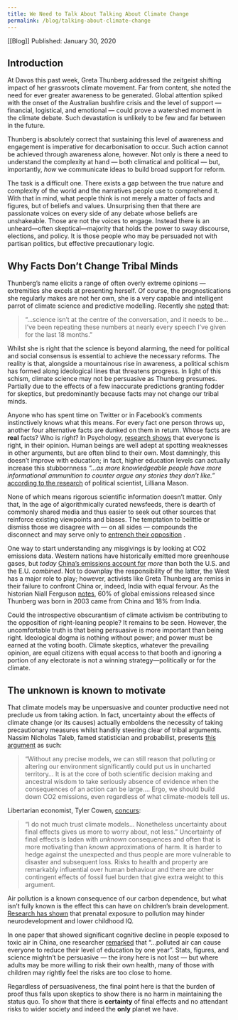 ```yaml
---
title: We Need to Talk About Talking About Climate Change
permalink: /blog/talking-about-climate-change
---
```

[[Blog]] Published: January 30, 2020


## Introduction
At Davos this past week, Greta Thunberg addressed the zeitgeist shifting impact of her grassroots climate movement. Far from content, she noted the need for ever greater awareness to be generated. Global attention spiked with the onset of the Australian bushfire crisis and the level of support — financial, logistical, and emotional — could prove a watershed moment in the climate debate. Such devastation is unlikely to be few and far between in the future.

Thunberg is absolutely correct that sustaining this level of awareness and engagement is imperative for decarbonisation to occur. Such action cannot be achieved through awareness alone, however. Not only is there a need to understand the complexity at hand — both climatical and political — but, importantly, *how* we communicate ideas to build broad support for reform.

The task is a difficult one. There exists a gap between the true nature and complexity of the world and the narratives people use to comprehend it. With that in mind, what people think is not merely a matter of facts and figures, but of beliefs and values. Unsurprising then that there are passionate voices on every side of any debate whose beliefs are unshakeable. Those are not the voices to engage. Instead there is an unheard—often skeptical—majority that holds the power to sway discourse, elections, and policy. It is those people who may be persuaded not with partisan politics, but effective precautionary logic.

## Why Facts Don’t Change Tribal Minds
Thunberg’s name elicits a range of often overly extreme opinions — extremities she excels at presenting herself. Of course, the prognostications she regularly makes are not her own, she is a very capable and intelligent parrot of climate science and predictive modelling. Recently she [noted](https://www.theguardian.com/business/live/2020/jan/21/davos-2020-donald-trump-greta-thunberg-climate-mark-carney-wef-day-one-live?page=with:block-5e26c51b8f08e97ed2127436#liveblog-navigation) that:

> “…science isn’t at the centre of the conversation, and it needs to be… I’ve been repeating these numbers at nearly every speech I’ve given for the last 18 months.”

Whilst she is right that the science is beyond alarming, the need for political and social consensus is essential to achieve the necessary reforms. The reality is that, alongside a mountainous rise in awareness, a political schism has formed along ideological lines that threatens progress. In light of this schism, climate science may not be persuasive as Thunberg presumes. Partially due to the effects of a few inaccurate predictions granting fodder for skeptics, but predominantly because facts may not change our tribal minds.

Anyone who has spent time on Twitter or in Facebook’s comments instinctively knows what this means. For every fact one person throws up, another four alternative facts are dunked on them in return. Whose facts are **real** facts? Who is *right*? In Psychology, [research shows](http://www.newyorker.com/magazine/2017/02/27/why-facts-dont-change-our-minds) that everyone is right, in their opinion. Human beings are well adept at spotting weaknesses in other arguments, but are often blind to their own. Most damningly, this doesn’t improve with education; in fact, higher education levels can actually increase this stubbornness *“…as more knowledgeable people have more informational ammunition to counter argue any stories they don’t like.”* [according to the research](https://www.nytimes.com/2018/05/10/opinion/democrats-partisanship-identity-politics.html) of political scientist, Lilliana Mason.

None of which means rigorous scientific information doesn’t matter. Only that, In the age of algorithmically curated newsfeeds, there is dearth of commonly shared media and thus easier to seek out other sources that reinforce existing viewpoints and biases. The temptation to belittle or dismiss those we disagree with — on all sides — compounds the disconnect and may serve only to [entrench their opposition](https://www.theatlantic.com/science/archive/2017/02/the-simple-psychological-trick-to-political-persuasion/515181/) .

One way to start understanding any misgivings is by looking at CO2 emissions data. Western nations have historically emitted more greenhouse gases, but *today*  [China’s emissions account for](https://ourworldindata.org/co2-and-other-greenhouse-gas-emissions#cumulative-co2-emissions) *more* than both the U.S. and the E.U. *combined*. Not to downplay the responsibility of the latter, the West has a major role to play; however, activists like Greta Thunberg are remiss in their failure to confront China or, indeed, India with equal fervour. As the historian Niall Ferguson [notes](https://www.cnbc.com/2020/01/22/cnbc-excerpts-cnbcs-squawk-box-and-cnbcs-sara-eisen-broadcast-live-from-the-world-economic-forum-in-davos-switzerland-today-wednesday-january-22.html), 60% of global emissions released since Thunberg was born in 2003 came from China and 18% from India.

Could the introspective obscurantism of climate activism be contributing to the opposition of right-leaning people? It remains to be seen. However, the uncomfortable truth is that being persuasive is more important than being right. Ideological dogma is nothing without power; and power must be earned at the voting booth. Climate skeptics, whatever the prevailing opinion, are equal citizens with equal access to that booth and ignoring a portion of any electorate is not a winning strategy—politically or for the climate.

## The unknown is known to motivate
That climate models may be unpersuasive and counter productive need not preclude us from taking action. In fact, uncertainty about the effects of climate change (or its causes) actually emboldens the necessity of taking precautionary measures whilst handily steering clear of tribal arguments. Nassim Nicholas Taleb, famed statistician and probabilist, presents  [this argument](https://www.fooledbyrandomness.com/climateletter.pdf) as such:

> “Without any precise models, we can still reason that polluting or altering our environment significantly could put us in uncharted territory… It is at the core of both scientific decision making and ancestral wisdom to take seriously absence of evidence when the consequences of an action can be large…. Ergo, we should build down CO2 emissions, even regardless of what climate-models tell us.

Libertarian economist, Tyler Cowen, [concurs](https://marginalrevolution.com/marginalrevolution/2006/05/my_views_on_glo.html):

> “I do not much trust climate models… Nonetheless uncertainty about final effects gives us more to worry about, not less.” Uncertainty of final effects is laden with *unknown* consequences and often that is more motivating than *known* approximations of harm. It is harder to hedge against the unexpected and thus people are more vulnerable to disaster and subsequent loss. Risks to health and property are remarkably influential over human behaviour and there are other contingent effects of fossil fuel burden that give extra weight to this argument.

Air pollution is a known consequence of our carbon dependence, but what isn’t fully known is the effect this can have on children’s brain development. [Research has shown](https://www.sciencedirect.com/science/article/abs/pii/S0013935119302944) that prenatal exposure to pollution may hinder neurodevelopment and lower childhood IQ.

In one paper that showed significant cognitive decline in people exposed to toxic air in China, one researcher [remarked](https://www.theguardian.com/environment/2018/aug/27/air-pollution-causes-huge-reduction-in-intelligence-study-reveals) that “…polluted air can cause everyone to reduce their level of education by one year”. Stats, figures, and science mightn’t be persuasive — the irony here is not lost — but where adults may be more willing to risk their own health, many of those with children may rightly feel the risks are too close to home.

Regardless of persuasiveness, the final point here is that the burden of proof thus falls upon skeptics to show there is no harm in maintaining the status quo. To show that there is **certainty** of final effects and no attendant risks to wider society and indeed the **only** planet we have.
